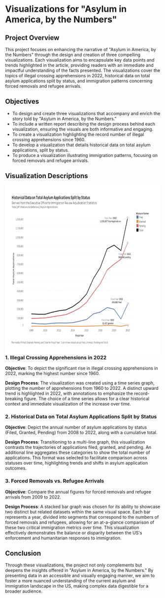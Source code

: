 # Visualizations for "Asylum in America, by the Numbers"

## Project Overview

This project focuses on enhancing the narrative of "Asylum in America, by the Numbers" through the design and creation of three compelling visualizations. Each visualization aims to encapsulate key data points and trends highlighted in the article, providing readers with an immediate and impactful understanding of the facts presented. The visualizations cover the topics of illegal crossing apprehensions in 2022, historical data on total asylum applications split by status, and immigration patterns concerning forced removals and refugee arrivals.

## Objectives

- To design and create three visualizations that accompany and enrich the story told by "Asylum in America, by the Numbers."
- To include a written report describing the design process behind each visualization, ensuring the visuals are both informative and engaging.
- To create a visualization highlighting the record number of illegal crossing apprehensions since 1960.
- To develop a visualization that details historical data on total asylum applications, split by status.
- To produce a visualization illustrating immigration patterns, focusing on forced removals and refugee arrivals.

## Visualization Descriptions

<img align="left" width="1000" height="550" src="https://github.com/nathanielliganor/static-viz-project/blob/main/images/Screenshot%202024-03-13%20at%202.50.14%20PM.png">

### 1. Illegal Crossing Apprehensions in 2022

**Objective**: To depict the significant rise in illegal crossing apprehensions in 2022, marking the highest number since 1960.

**Design Process**: The visualization was created using a time series graph, plotting the number of apprehensions from 1960 to 2022. A distinct upward trend is highlighted in 2022, with annotations to emphasize the record-breaking figure. The choice of a time series allows for a clear historical context and immediate visualization of the increase over time.

### 2. Historical Data on Total Asylum Applications Split by Status

**Objective**: Depict the annual number of asylum applications by status (Filed, Granted, Pending) from 2008 to 2022, along with a cumulative total.

**Design Process**: Transitioning to a multi-line graph, this visualization contrasts the trajectories of applications filed, granted, and pending. An additional line aggregates these categories to show the total number of applications. This format was selected to facilitate comparison across statuses over time, highlighting trends and shifts in asylum application outcomes.

### 3. Forced Removals vs. Refugee Arrivals

**Objective**: Compare the annual figures for forced removals and refugee arrivals from 2009 to 2022.

**Design Process**: A stacked bar graph was chosen for its ability to showcase two distinct but related datasets within the same visual space. Each bar represents a year, divided into segments that correspond to the numbers of forced removals and refugees, allowing for an at-a-glance comparison of these two critical immigration metrics over time. This visualization effectively demonstrates the balance or disparity between the US's enforcement and humanitarian responses to immigration.

## Conclusion

Through these visualizations, the project not only complements but deepens the insights offered in "Asylum in America, by the Numbers." By presenting data in an accessible and visually engaging manner, we aim to foster a more nuanced understanding of the current asylum and immigration landscape in the US, making complex data digestible for a broader audience.
